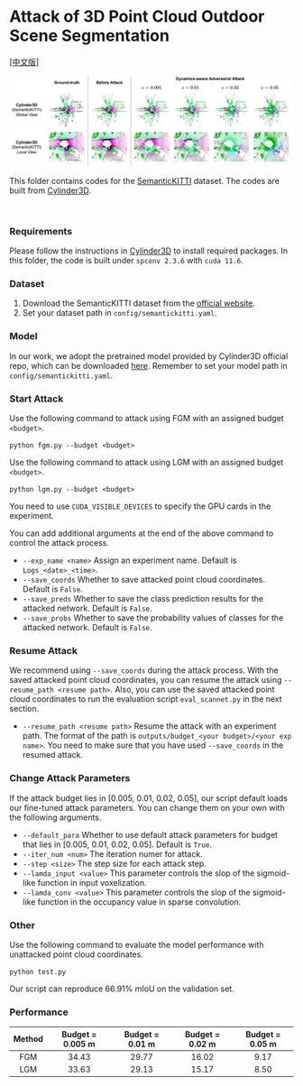 # Attack of 3D Point Cloud Outdoor Scene Segmentation

[[中文版]](README_zh.md)

<p float="left">
    <img src="../../../img/outdoor.jpg" width="800"/>
</p>

This folder contains codes for the [SemanticKITTI](http://www.semantic-kitti.org/) dataset. The codes are built from [Cylinder3D](https://github.com/xinge008/Cylinder3D).

&nbsp;

### Requirements
Please follow the instructions in [Cylinder3D](https://github.com/xinge008/Cylinder3D) to install required packages. In this folder, the code is built under `spconv 2.3.6` with `cuda 11.6`.

### Dataset

1. Download the SemanticKITTI dataset from the [official website](http://www.semantic-kitti.org/dataset.html#download). 
2. Set your dataset path in `config/semantickitti.yaml`.

### Model

In our work, we adopt the pretrained model provided by Cylinder3D official repo, which can be downloaded [here](https://github.com/xinge008/Cylinder3D#pretrained-models). Remember to set your model path in `config/semantickitti.yaml`.

### Start Attack

Use the following command to attack using FGM with an assigned budget `<budget>`. 
```
python fgm.py --budget <budget>
``` 

Use the following command to attack using LGM with an assigned budget `<budget>`. 
```
python lgm.py --budget <budget>
``` 

You need to use `CUDA_VISIBLE_DEVICES` to specify the GPU cards in the experiment.

You can add additional arguments at the end of the above command to control the attack process.

- `--exp_name <name>` Assign an experiment name. Default is `Logs_<date>_<time>`.
- `--save_coords` Whether to save attacked point cloud coordinates. Default is `False`.
- `--save_preds` Whether to save the class prediction results for the attacked network. Default is `False`.
- `--save_probs` Whether to save the probability values of classes for the attacked network. Default is `False`.

### Resume Attack

We recommend using `--save_coords` during the attack process. With the saved attacked point cloud coordinates, you can resume the attack using `--resume_path <resume path>`. Also, you can use the saved attacked point cloud coordinates to run the evaluation script `eval_scannet.py` in the next section.

- `--resume_path <resume path>` Resume the attack with an experiment path. The format of the path is `outputs/budget_<your budget>/<your exp name>`. You need to make sure that you have used `--save_coords` in the resumed attack.

### Change Attack Parameters

If the attack budget lies in [0.005, 0.01, 0.02, 0.05], our script default loads our fine-tuned attack parameters. You can change them on your own with the following arguments.

- `--default_para` Whether to use default attack parameters for budget that lies in [0.005, 0.01, 0.02, 0.05]. Default is `True`.
- `--iter_num <num>` The iteration numer for attack.
- `--step <size>` The step size for each attack step.
- `--lamda_input <value>` This parameter controls the slop of the sigmoid-like function in input voxelization.
- `--lamda_conv <value>` This parameter controls the slop of the sigmoid-like function in the occupancy value in sparse convolution.

### Other

Use the following command to evaluate the model performance with unattacked point cloud coordinates.

```
python test.py
```

Our script can reproduce 66.91% mIoU on the validation set.

### Performance

| Method | Budget = 0.005 m | Budget = 0.01 m | Budget = 0.02 m | Budget = 0.05 m | 
| :---: | :---: | :---: | :---: | :---: | 
| FGM | 34.43 | 29.77 | 16.02 | 9.17 | 
| LGM | 33.63 | 29.13 | 15.17 | 8.50 | 
